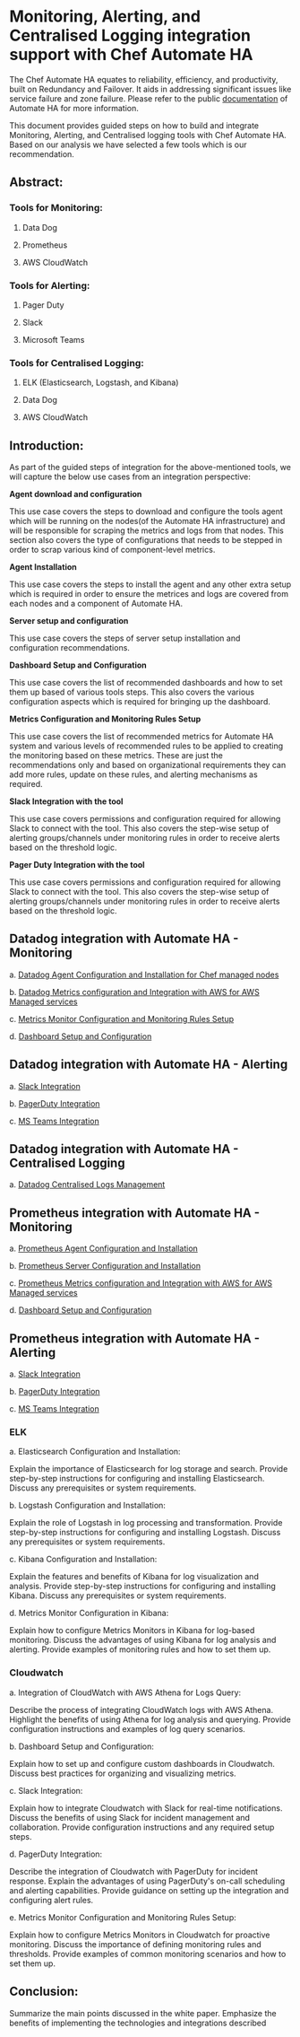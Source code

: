 # Monitoring, Alerting, and Centralised Logging integration support with Chef Automate HA
The Chef Automate HA equates to reliability, efficiency, and productivity, built on Redundancy and Failover. It aids in addressing significant issues like service failure and zone failure. Please refer to the public [documentation](https://docs.chef.io/automate/ha/) of Automate HA for more information.

This document provides guided steps on how to build and integrate Monitoring, Alerting, and Centralised logging tools with Chef Automate HA. Based on our analysis we have selected a few tools which is our recommendation. 

## Abstract:

### Tools for Monitoring:
1. Data Dog

2. Prometheus 

3. AWS CloudWatch


### Tools for Alerting:
1. Pager Duty

2. Slack

3. Microsoft Teams


### Tools for Centralised Logging:
1. ELK (Elasticsearch, Logstash, and Kibana)

2. Data Dog 

3. AWS CloudWatch


## Introduction:

As part of the guided steps of integration for the above-mentioned tools, we will capture the below use cases from an integration perspective:

**Agent download and configuration**

This use case covers the steps to download and configure the tools agent which will be running on the nodes(of the Automate HA infrastructure) and will be responsible for scraping the metrics and logs from that nodes. This section also covers the type of configurations that needs to be stepped in order to scrap various kind of component-level metrics.

**Agent Installation**

This use case covers the steps to install the agent and any other extra setup which is required in order to ensure the metrices and logs are covered from each nodes and a component of Automate HA.

**Server setup and configuration**

This use case covers the steps of server setup installation and configuration recommendations. 

**Dashboard Setup and Configuration**

This use case covers the list of recommended dashboards and how to set them up based of various tools steps. This also covers the various configuration aspects which is required for bringing up the dashboard.

**Metrics Configuration and Monitoring Rules Setup**

This use case covers the list of recommended metrics for Automate HA system and various levels of recommended rules to be applied to creating the monitoring based on these metrics. These are just the recommendations only and based on organizational requirements they can add more rules, update on these rules, and alerting mechanisms as required.

**Slack Integration with the tool**

This use case covers permissions and configuration required for allowing Slack to connect with the tool. This also covers the step-wise setup of alerting groups/channels under monitoring rules in order to receive alerts based on the threshold logic.


**Pager Duty Integration with the tool**

This use case covers permissions and configuration required for allowing Slack to connect with the tool. This also covers the step-wise setup of alerting groups/channels under monitoring rules in order to receive alerts based on the threshold logic.


## Datadog integration with Automate HA - Monitoring

a. [Datadog Agent Configuration and Installation for Chef managed nodes](data-dog/DataDog-Installation_and_Configration.md)

b. [Datadog Metrics configuration and Integration with AWS for AWS Managed services](data-dog/DataDog-AWS_Integration.md)

c. [Metrics Monitor Configuration and Monitoring Rules Setup](data-dog/Monitor_configuration_and_alerting.md)

d. [Dashboard Setup and Configuration](data-dog/DataDog-Dashboard-Setup-and-Configuration.md)


## Datadog integration with Automate HA - Alerting

a. [Slack Integration](data-dog/Slack_Integration_and_notification.md)

b. [PagerDuty Integration](data-dog/PagerDuty_Integration_and_Notification.md)

c. [MS Teams Integration](data-dog/DataDog-MSTeams-Integration-Alerting.md)


## Datadog integration with Automate HA - Centralised Logging

a. [Datadog Centralised Logs Management](data-dog/DataDog-Centralise_Logs_Management.md)



## Prometheus integration with Automate HA - Monitoring

a. [Prometheus Agent Configuration and Installation](prometheus/Prometheus-agent-installation-configuration.md)

b. [Prometheus Server Configuration and Installation](prometheus/Prometheus-server-installation-and-configuration-setup.md)

c. [Prometheus Metrics configuration and Integration with AWS for AWS Managed services]()

d. [Dashboard Setup and Configuration](prometheus/Prometheus-Dashboard-Setup-and-Configuration.md)



## Prometheus integration with Automate HA - Alerting

a. [Slack Integration](prometheus/prometheus_slack_Integration_and_Notification.md)

b. [PagerDuty Integration](prometheus/prometheus_PagerDuty_Integration_and_Notification.md)

c. [MS Teams Integration](prometheus/prometheus_msteams_Integration_and_Notification.md)


### ELK

a. Elasticsearch Configuration and Installation:

Explain the importance of Elasticsearch for log storage and search.
Provide step-by-step instructions for configuring and installing Elasticsearch.
Discuss any prerequisites or system requirements.

b. Logstash Configuration and Installation:

Explain the role of Logstash in log processing and transformation.
Provide step-by-step instructions for configuring and installing Logstash.
Discuss any prerequisites or system requirements.

c. Kibana Configuration and Installation:

Explain the features and benefits of Kibana for log visualization and analysis.
Provide step-by-step instructions for configuring and installing Kibana.
Discuss any prerequisites or system requirements.

d. Metrics Monitor Configuration in Kibana:

Explain how to configure Metrics Monitors in Kibana for log-based monitoring.
Discuss the advantages of using Kibana for log analysis and alerting.
Provide examples of monitoring rules and how to set them up.

### Cloudwatch

a. Integration of CloudWatch with AWS Athena for Logs Query:

Describe the process of integrating CloudWatch logs with AWS Athena.
Highlight the benefits of using Athena for log analysis and querying.
Provide configuration instructions and examples of log query scenarios.


b. Dashboard Setup and Configuration:

Explain how to set up and configure custom dashboards in Cloudwatch.
Discuss best practices for organizing and visualizing metrics.

c. Slack Integration:

Explain how to integrate Cloudwatch with Slack for real-time notifications.
Discuss the benefits of using Slack for incident management and collaboration.
Provide configuration instructions and any required setup steps.

d. PagerDuty Integration:

Describe the integration of Cloudwatch with PagerDuty for incident response.
Explain the advantages of using PagerDuty's on-call scheduling and alerting capabilities.
Provide guidance on setting up the integration and configuring alert rules.

e. Metrics Monitor Configuration and Monitoring Rules Setup:

Explain how to configure Metrics Monitors in Cloudwatch for proactive monitoring.
Discuss the importance of defining monitoring rules and thresholds.
Provide examples of common monitoring scenarios and how to set them up.




## Conclusion:
Summarize the main points discussed in the white paper. Emphasize the benefits of implementing the technologies and integrations described








